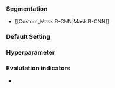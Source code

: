 
### Segmentation

- [[Custom_Mask R-CNN|Mask R-CNN]] 


### Default Setting


### Hyperparameter



### Evalutation indicators
- 


